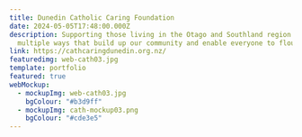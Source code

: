 ```yaml
---
title: Dunedin Catholic Caring Foundation
date: 2024-05-05T17:48:00.000Z
description: Supporting those living in the Otago and Southland region in
  multiple ways that build up our community and enable everyone to flourish
link: https://cathcaringdunedin.org.nz/
featuredimg: web-cath03.jpg
template: portfolio
featured: true
webMockup:
  - mockupImg: web-cath03.jpg
    bgColour: "#b3d9ff"
  - mockupImg: cath-mockup03.png
    bgColour: "#cde3e5"
---
```

